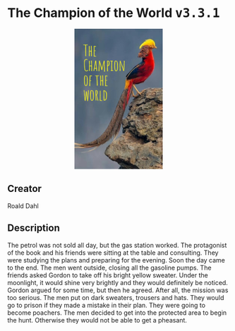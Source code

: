 
# The Champion of the World <kbd>v3.3.1</kbd>

<center>
  <img src="./cover-1024.jpg"/>
</center>

## Creator
Roald Dahl

## Description
The petrol was not sold all day, but the gas station worked. The protagonist of the book and his friends were sitting at the table and consulting. They were studying the plans and preparing for the evening. Soon the day came to the end. The men went outside, closing all the gasoline pumps. The friends asked Gordon to take off his bright yellow sweater. Under the moonlight, it would shine very brightly and they would definitely be noticed. Gordon argued for some time, but then he agreed. After all, the mission was too serious. The men put on dark sweaters, trousers and hats. They would go to prison if they made a mistake in their plan. They were going to become poachers. The men decided to get into the protected area to begin the hunt. Otherwise they would not be able to get a pheasant.

